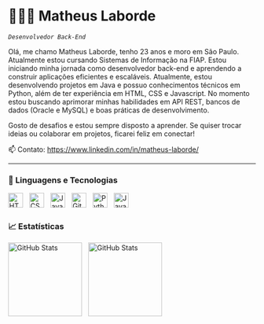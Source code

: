 # 👨🏻‍💻 Matheus Laborde

*`Desenvolvedor Back-End`*

 Olá, me chamo Matheus Laborde, tenho 23 anos e moro em São Paulo. Atualmente estou cursando Sistemas de Informação na FIAP. Estou iniciando minha jornada como desenvolvedor back-end e aprendendo a construir aplicações eficientes e escaláveis. Atualmente, estou desenvolvendo projetos em Java e possuo conhecimentos técnicos em Python, além de ter experiência em HTML, CSS e Javascript. No momento estou buscando aprimorar minhas habilidades em API REST, bancos de dados (Oracle e MySQL) e boas práticas de desenvolvimento.

Gosto de desafios e estou sempre disposto a aprender. Se quiser trocar ideias ou colaborar em projetos, ficarei feliz em conectar!

📫 Contato: https://www.linkedin.com/in/matheus-laborde/

---

### 🤖 Linguagens e Tecnologias

<img 
    align="left" 
    alt="HTML"
    title="HTML" 
    width="30px" 
    style="padding-right: 10px;" 
    src="https://cdn.jsdelivr.net/gh/devicons/devicon@latest/icons/html5/html5-original.svg" 
/>
<img 
    align="left" 
    alt="CSS" 
    title="CSS"
    width="30px" 
    style="padding-right: 10px;" 
    src="https://cdn.jsdelivr.net/gh/devicons/devicon@latest/icons/css3/css3-original.svg" 
/>
<img 
    align="left" 
    alt="JavaScript" 
    title="JavaScript"
    width="30px" 
    style="padding-right: 10px;" 
    src="https://cdn.jsdelivr.net/gh/devicons/devicon@latest/icons/javascript/javascript-original.svg" 
/>
<img 
    align="left" 
    alt="Git" 
    title="Git"
    width="30px" 
    style="padding-right: 10px;" 
    src="https://cdn.jsdelivr.net/gh/devicons/devicon@latest/icons/git/git-original.svg" 
/>
<img 
    align="left" 
    alt="Python" 
    title="Python"
    width="30px" 
    style="padding-right: 10px;" 
    src="https://cdn.jsdelivr.net/gh/devicons/devicon@latest/icons/python/python-original.svg" 
/>
<img 
    align="left" 
    alt="Java" 
    title="Java"
    width="30px" 
    style="padding-right: 10px;" 
    src="https://cdn.jsdelivr.net/gh/devicons/devicon@latest/icons/java/java-plain.svg"
/>

<br/>
<br/>

### 📈 Estatísticas

<p>
  <img 
    align="left" 
    alt="GitHub Stats" 
    height="150" 
    style="padding-right: 10px;" 
    src="https://github-readme-stats.vercel.app/api?username=MathLaborde&show_icons=true&theme=tokyonight&include_all_commits=true&locale=pt-br" 
  />

<img 
      align="left" 
      alt="GitHub Stats" 
      height="150" 
      src="https://github-readme-stats.vercel.app/api/top-langs/?username=MathLaborde&theme=tokyonight&layout=compact&custom_title=Tecnologias&langs_count=5" 
  />

</p>

